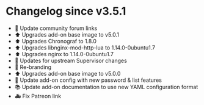 # Changelog since v3.5.1
- :hammer: Update community forum links 
- :arrow_up: Upgrades add-on base image to v5.0.1 
- :arrow_up: Upgrades Chronograf to 1.8.0 
- :arrow_up: Upgrades libnginx-mod-http-lua to 1.14.0-0ubuntu1.7 
- :arrow_up: Upgrades nginx to 1.14.0-0ubuntu1.7 
- :hammer: Updates for upstream Supervisor changes 
- :hammer: Re-branding 
- :arrow_up: Upgrades add-on base image to v5.0.0 
- :hammer: Update add-on config with new password & list features 
- :books: Update add-on documentation to use new YAML configuration format 
- :ambulance: Fix Patreon link 
